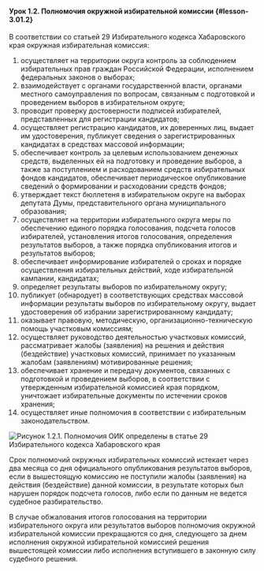 #### Урок 1.2. Полномочия окружной избирательной комиссии {#lesson-3.01.2}

В соответствии со статьей 29 Избирательного кодекса Хабаровского края окружная избирательная комиссия:

1) осуществляет на территории округа контроль за соблюдением избирательных прав граждан Российской Федерации, исполнением федеральных законов о выборах;
2) взаимодействует с органами государственной власти, органами местного самоуправления по вопросам, связанным с подготовкой и проведением выборов в избирательном округе;
3) проводит проверку достоверности подписей избирателей, представленных для регистрации кандидатов;
4) осуществляет регистрацию кандидатов, их доверенных лиц, выдает им удостоверения, публикует сведения о зарегистрированных кандидатах в средствах массовой  информации;
5) обеспечивает контроль за целевым использованием денежных средств, выделенных ей на подготовку и проведение выборов,  а также за поступлением и расходованием средств избирательных фондов кандидатов, обеспечивает периодическое опубликование сведений о формировании и расходовании средств фондов;
6) утверждает текст бюллетеня в избирательном округе на выборах депутата Думы, представительного органа муниципального образования;
7) осуществляет на территории избирательного округа меры по обеспечению единого порядка голосования, подсчета голосов избирателей, установления итогов голосования, определения результатов выборов, а также порядка опубликования итогов и результатов выборов;
8) обеспечивает информирование избирателей о сроках и порядке осуществления избирательных действий, ходе избирательной кампании, кандидатах;
9) определяет результаты выборов по избирательному округу;
10) публикует (обнародует) в соответствующих средствах массовой информации результаты выборов по избирательному округу, выдает удостоверения об избрании зарегистрированному кандидату;
11) оказывает правовую, методическую, организационно-техническую помощь участковым комиссиям;
12) осуществляет руководство деятельностью участковых комиссий, рассматривает жалобы (заявления) на решения и действия (бездействие) участковых комиссий, принимает по указанным жалобам (заявлениям) мотивированные решения;
13) обеспечивает хранение и передачу документов, связанных с подготовкой и проведением выборов, в соответствии с утвержденным избирательной комиссией края порядком, уничтожает избирательные документы по истечении сроков хранения;
14) осуществляет иные полномочия в соответствии с избирательным законодательством.

![Рисунок 1.2.1. Полномочия ОИК определены в статье 29 Избирательного кодекса Хабаровского края](./3.01.2.1.png)

Срок полномочий окружных избирательных комиссий истекает через два месяца со дня официального опубликования результатов выборов, если в вышестоящую комиссию не поступили жалобы (заявления) на действия (бездействие) данной комиссии, в результате которых был нарушен порядок подсчета голосов, либо если по данным не ведется судебное разбирательство. 

В случае обжалования итогов голосования на территории избирательного округа или результатов выборов полномочия окружной избирательной комиссии прекращаются со дня, следующего за днем исполнения окружной избирательной комиссией решения вышестоящей комиссии либо исполнения вступившего в законную силу судебного решения.
